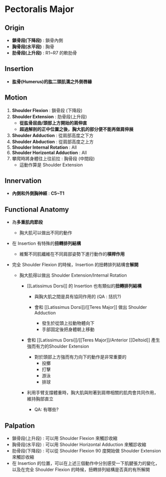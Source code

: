 # Pectoralis Major
## Origin
* **鎖骨段(下降段)** : 鎖骨內側
* **胸骨段(水平段)** : 胸骨
* **肋骨段(上升段)** : R1~R7 的軟肋骨

## Insertion
* **肱骨(Humerus)的肱二頭肌溝之外側唇緣**

## Motion
1. **Shoulder Flexion** : 鎖骨段 (下降段)
2. **Shoulder Extension** : 肋骨段(上升段)
	* **從肱骨屈曲/頭部上方開始的肩伸直**
	* **超過解剖的正中位置之後，胸大肌的部分便不能再做肩伸展**
3. **Shoulder Adduction** : 從肩部高度之下方
4. **Shoulder Abduction** : 從肩部高度之上方
5. **Shoulder Internal Rotation** : All
6. **Shoulder Horizontal Adduction** : All
7. 攀爬時將身體往上往前拉 : 胸骨段 (中間段)
	* 這動作算是 Shoulder Extension

## Innervation
* **內側和外側胸神經** : **C5~T1**

## Functional Anatomy
* 為**多重肌肉節段**
	* 胸大肌可以做出不同的動作
	
* 在 Insertion 有特殊的**扭轉排列結構**
	* 維繫不同肌纖維在不同肩部姿勢下進行動作的**槓桿作用** 

* 完全 Shoulder Flexion 的時候，Insertion 的扭轉排列結構會**解開**
	* 胸大肌得以做出 Shoulder Extension/Internal Rotation
		* [[Latissimus Dorsi]] 的 Insertion 也有類似的**扭轉排列結構**  
			* 與胸大肌之間是具有協同作用的 (QA : 拮抗?)  
			
			* 會和 [[Latissimus Dorsi]]/[[Teres Major]] 做出 Shoulder Adduction
				* 發生於從頭上拉動物體向下
				* 手部固定後把身體朝上移動  
		
		* 會和 [[Latissimus Dorsi]]/[[Teres Major]]/Anterior [[Deltoid]] 產生強而有力的Shoulder Extension
			* 對於頭部上方強而有力向下的動作是非常重要的
				* 投擲
				* 打擊
				* 游泳
				* 排球
		* 利用手臂支撐體重時，胸大肌與附著到肩帶相關的肌肉會共同作用，維持胸部直立
			* QA: 有哪些?

## Palpation

* 鎖骨段(上升段) : 可以用 Shoulder Flexion 來觸診收縮
* 胸骨段(水平段) : 可以用 Shoulder Horizontal Adduction 來觸診收縮
* 肋骨段(下降段) : 可以從 Shoulder Flexion 90 度開始做 Shoulder Extension來觸診收縮
* 在 Insertion 的位置，可以在上述三個動作中分別感受一下肌腱張力的變化，以及在完全 Shoulder Flexion 的時候，扭轉排列結構是否真的有所解開
